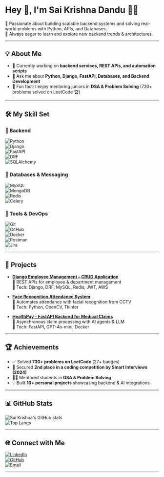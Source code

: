 # Hey 👋, I'm Sai Krishna Dandu 🙋‍♂️  

🚀 Passionate about building scalable backend systems and solving real-world problems with Python, APIs, and Databases.  
🎯 Always eager to learn and explore new backend trends & architectures.  

---

## 💡 About Me
- 🔭 Currently working on **backend services, REST APIs, and automation scripts**  
- 💬 Ask me about **Python, Django, FastAPI, Databases, and Backend Development**  
- 🎯 Fun fact: I enjoy mentoring juniors in **DSA & Problem Solving** (730+ problems solved on LeetCode 🏆)  

---

## 🛠️ My Skill Set  

### 🔹 Backend
![Python](https://img.shields.io/badge/Python-3776AB?logo=python&logoColor=white)  
![Django](https://img.shields.io/badge/Django-092E20?logo=django&logoColor=white)  
![FastAPI](https://img.shields.io/badge/FastAPI-009688?logo=fastapi&logoColor=white)  
![DRF](https://img.shields.io/badge/Django%20REST-ff1709?logo=django&logoColor=white)  
![SQLAlchemy](https://img.shields.io/badge/SQLAlchemy-red?logo=sqlalchemy&logoColor=white)

### 🔹 Databases & Messaging
![MySQL](https://img.shields.io/badge/MySQL-4479A1?logo=mysql&logoColor=white)  
![MongoDB](https://img.shields.io/badge/MongoDB-47A248?logo=mongodb&logoColor=white)  
![Redis](https://img.shields.io/badge/Redis-DC382D?logo=redis&logoColor=white)  
![Celery](https://img.shields.io/badge/Celery-37814A?logo=celery&logoColor=white)  

### 🔹 Tools & DevOps
![Git](https://img.shields.io/badge/Git-F05032?logo=git&logoColor=white)  
![GitHub](https://img.shields.io/badge/GitHub-181717?logo=github&logoColor=white)  
![Docker](https://img.shields.io/badge/Docker-2496ED?logo=docker&logoColor=white)  
![Postman](https://img.shields.io/badge/Postman-FF6C37?logo=postman&logoColor=white)  
![Jira](https://img.shields.io/badge/Jira-0052CC?logo=jira&logoColor=white)  

---

## 📂 Projects  

- **[Django Employee Management – CRUD Application](#)**  
   🔹 REST APIs for employee & department management  
   🔹 Tech: Django, DRF, MySQL, Redis, JWT, AWS  

- **[Face Recognition Attendance System](#)**  
   🔹 Automates attendance with facial recognition from CCTV  
   🔹 Tech: Python, OpenCV, Tkinter  

- **[HealthPay – FastAPI Backend for Medical Claims](#)**  
   🔹 Asynchronous claim processing with AI agents & LLM  
   🔹 Tech: FastAPI, GPT-4o-mini, Docker  

---

## 🏆 Achievements  
- ✅ Solved **730+ problems on LeetCode** (27+ badges)  
- 🥈 Secured **2nd place in a coding competition by Smart Interviews (2024)**  
- 👨‍🏫 Mentored students in **DSA & Problem Solving**  
- 💡 Built **10+ personal projects** showcasing backend & AI integrations  

---

## 📊 GitHub Stats  

![Sai Krishna's GitHub stats](https://github-readme-stats.vercel.app/api?username=dandusaikrishna&show_icons=true&theme=radical)  
![Top Langs](https://github-readme-stats.vercel.app/api/top-langs/?username=dandusaikrishna&layout=compact&theme=radical)  

---

## 🌐 Connect with Me  
[![LinkedIn](https://img.shields.io/badge/LinkedIn-blue?logo=linkedin&logoColor=white)](https://linkedin.com/in/saikrishnadandu)  
[![GitHub](https://img.shields.io/badge/GitHub-181717?logo=github&logoColor=white)](https://github.com/dandusaikrishna)  
[![Email](https://img.shields.io/badge/Email-D14836?logo=gmail&logoColor=white)](mailto:saikrishnadandu9@gmail.com)  

---
